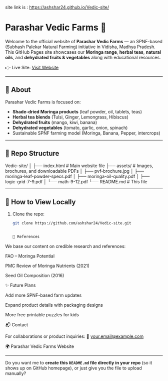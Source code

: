site link is : https://ashshar24.github.io/Vedic-site/

# Parashar Vedic Farms 🌿

Welcome to the official website of **Parashar Vedic Farms** — an SPNF-based (Subhash Palekar Natural Farming) initiative in Vidisha, Madhya Pradesh.  
This GitHub Pages site showcases our **Moringa range**, **herbal teas**, **natural oils**, and **dehydrated fruits & vegetables** along with educational resources.

👉 Live Site: [Visit Website](https://ashshar24.github.io/Vedic-site/)

---

## 🌱 About
Parashar Vedic Farms is focused on:
- **Shade-dried Moringa products** (leaf powder, oil, tablets, teas)
- **Herbal tea blends** (Tulsi, Ginger, Lemongrass, Hibiscus)
- **Dehydrated fruits** (mango, kiwi, banana)  
- **Dehydrated vegetables** (tomato, garlic, onion, spinach)  
- Sustainable SPNF farming model (Moringa, Banana, Pepper, intercrops)

---

## 📂 Repo Structure
Vedic-site/
│
├── index.html # Main website file
├── assets/ # Images, brochures, and downloadable PDFs
│ ├── pvf-brochure.jpg
│ ├── moringa-leaf-powder-specs.pdf
│ ├── moringa-oil-quality.pdf
│ ├── logic-grid-7-9.pdf
│ └── math-9-12.pdf
└── README.md # This file

---

## 🚀 How to View Locally
1. Clone the repo:
   ```bash
   git clone https://github.com/ashshar24/Vedic-site.git


   🌿 References

We base our content on credible research and references:

FAO – Moringa Potential

PMC Review of Moringa Nutrients (2021)

Seed Oil Composition (2016)

✨ Future Plans

Add more SPNF-based farm updates

Expand product details with packaging designs

More free printable puzzles for kids

📬 Contact

For collaborations or product inquiries:
📧 your.email@example.com

🌍 Parashar Vedic Farms Website

---

Do you want me to **create this `README.md` file directly in your repo** (so it shows up on GitHub homepage), or just give you the file to upload manually?



